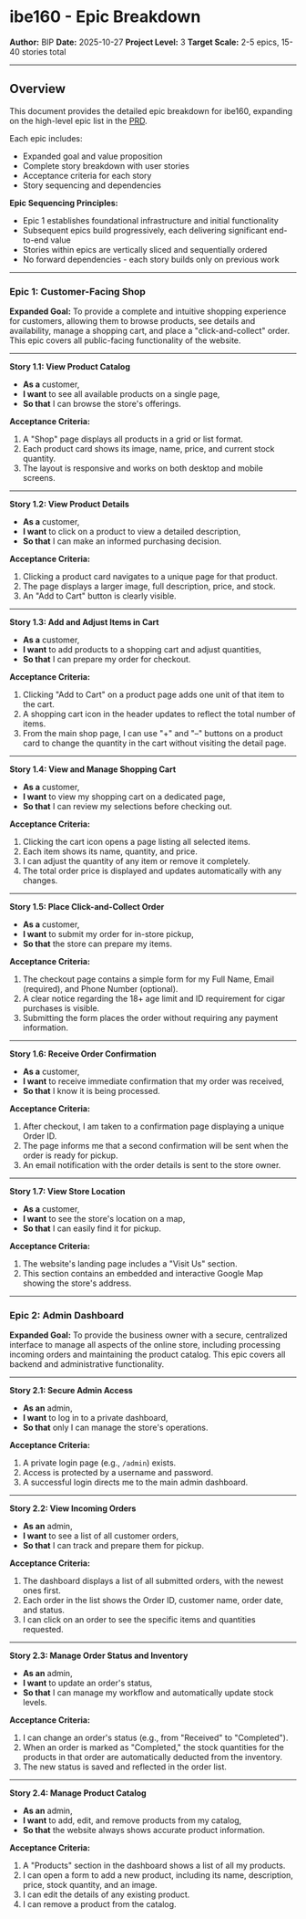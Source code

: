 # ibe160 - Epic Breakdown

**Author:** BIP
**Date:** 2025-10-27
**Project Level:** 3
**Target Scale:** 2-5 epics, 15-40 stories total

---

## Overview

This document provides the detailed epic breakdown for ibe160, expanding on the high-level epic list in the [PRD](./PRD.md).

Each epic includes:

- Expanded goal and value proposition
- Complete story breakdown with user stories
- Acceptance criteria for each story
- Story sequencing and dependencies

**Epic Sequencing Principles:**

- Epic 1 establishes foundational infrastructure and initial functionality
- Subsequent epics build progressively, each delivering significant end-to-end value
- Stories within epics are vertically sliced and sequentially ordered
- No forward dependencies - each story builds only on previous work

---

### Epic 1: Customer-Facing Shop

**Expanded Goal:** To provide a complete and intuitive shopping experience for customers, allowing them to browse products, see details and availability, manage a shopping cart, and place a "click-and-collect" order. This epic covers all public-facing functionality of the website.

---

**Story 1.1: View Product Catalog**
*   **As a** customer,
*   **I want** to see all available products on a single page,
*   **So that** I can browse the store's offerings.

**Acceptance Criteria:**
1.  A "Shop" page displays all products in a grid or list format.
2.  Each product card shows its image, name, price, and current stock quantity.
3.  The layout is responsive and works on both desktop and mobile screens.

---

**Story 1.2: View Product Details**
*   **As a** customer,
*   **I want** to click on a product to view a detailed description,
*   **So that** I can make an informed purchasing decision.

**Acceptance Criteria:**
1.  Clicking a product card navigates to a unique page for that product.
2.  The page displays a larger image, full description, price, and stock.
3.  An "Add to Cart" button is clearly visible.

---

**Story 1.3: Add and Adjust Items in Cart**
*   **As a** customer,
*   **I want** to add products to a shopping cart and adjust quantities,
*   **So that** I can prepare my order for checkout.

**Acceptance Criteria:**
1.  Clicking "Add to Cart" on a product page adds one unit of that item to the cart.
2.  A shopping cart icon in the header updates to reflect the total number of items.
3.  From the main shop page, I can use "+" and "–" buttons on a product card to change the quantity in the cart without visiting the detail page.

---

**Story 1.4: View and Manage Shopping Cart**
*   **As a** customer,
*   **I want** to view my shopping cart on a dedicated page,
*   **So that** I can review my selections before checking out.

**Acceptance Criteria:**
1.  Clicking the cart icon opens a page listing all selected items.
2.  Each item shows its name, quantity, and price.
3.  I can adjust the quantity of any item or remove it completely.
4.  The total order price is displayed and updates automatically with any changes.

---

**Story 1.5: Place Click-and-Collect Order**
*   **As a** customer,
*   **I want** to submit my order for in-store pickup,
*   **So that** the store can prepare my items.

**Acceptance Criteria:**
1.  The checkout page contains a simple form for my Full Name, Email (required), and Phone Number (optional).
2.  A clear notice regarding the 18+ age limit and ID requirement for cigar purchases is visible.
3.  Submitting the form places the order without requiring any payment information.

---

**Story 1.6: Receive Order Confirmation**
*   **As a** customer,
*   **I want** to receive immediate confirmation that my order was received,
*   **So that** I know it is being processed.

**Acceptance Criteria:**
1.  After checkout, I am taken to a confirmation page displaying a unique Order ID.
2.  The page informs me that a second confirmation will be sent when the order is ready for pickup.
3.  An email notification with the order details is sent to the store owner.

---

**Story 1.7: View Store Location**
*   **As a** customer,
*   **I want** to see the store's location on a map,
*   **So that** I can easily find it for pickup.

**Acceptance Criteria:**
1.  The website's landing page includes a "Visit Us" section.
2.  This section contains an embedded and interactive Google Map showing the store's address.

---

### Epic 2: Admin Dashboard

**Expanded Goal:** To provide the business owner with a secure, centralized interface to manage all aspects of the online store, including processing incoming orders and maintaining the product catalog. This epic covers all backend and administrative functionality.

---

**Story 2.1: Secure Admin Access**
*   **As an** admin,
*   **I want** to log in to a private dashboard,
*   **So that** only I can manage the store's operations.

**Acceptance Criteria:**
1.  A private login page (e.g., `/admin`) exists.
2.  Access is protected by a username and password.
3.  A successful login directs me to the main admin dashboard.

---

**Story 2.2: View Incoming Orders**
*   **As an** admin,
*   **I want** to see a list of all customer orders,
*   **So that** I can track and prepare them for pickup.

**Acceptance Criteria:**
1.  The dashboard displays a list of all submitted orders, with the newest ones first.
2.  Each order in the list shows the Order ID, customer name, order date, and status.
3.  I can click on an order to see the specific items and quantities requested.

---

**Story 2.3: Manage Order Status and Inventory**
*   **As an** admin,
*   **I want** to update an order's status,
*   **So that** I can manage my workflow and automatically update stock levels.

**Acceptance Criteria:**
1.  I can change an order's status (e.g., from "Received" to "Completed").
2.  When an order is marked as "Completed," the stock quantities for the products in that order are automatically deducted from the inventory.
3.  The new status is saved and reflected in the order list.

---

**Story 2.4: Manage Product Catalog**
*   **As an** admin,
*   **I want** to add, edit, and remove products from my catalog,
*   **So that** the website always shows accurate product information.

**Acceptance Criteria:**
1.  A "Products" section in the dashboard shows a list of all my products.
2.  I can open a form to add a new product, including its name, description, price, stock quantity, and an image.
3.  I can edit the details of any existing product.
4.  I can remove a product from the catalog.
